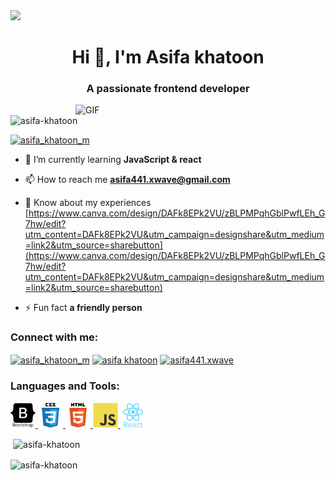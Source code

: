 <img  src="https://github.com/Asifa-khatoon/Asifa-khatoon-/blob/main/Ak.jpg">  

<h1 align="center">Hi 👋, I'm Asifa khatoon</h1>
<h3 align="center">A passionate frontend developer</h3>
<img align="right" width="400" src="https://cdn.dribbble.com/users/4055494/screenshots/15215756/media/d2b66c4ca0192aa26d103448b3d1518b.gif" alt="GIF">

<p align="left"> <img
        src="https://komarev.com/ghpvc/?username=asifa-khatoon&label=Profile%20views&color=0e75b6&style=flat"
        alt="asifa-khatoon" /> </p>

<p align="left"> <a href="https://twitter.com/asifa_khatoon_m" target="blank"><img
            src="https://img.shields.io/twitter/follow/asifa_khatoon_m?logo=twitter&style=for-the-badge"
            alt="asifa_khatoon_m" /></a> </p>

- 🌱 I’m currently learning **JavaScript & react**

- 📫 How to reach me **asifa441.xwave@gmail.com**

- 📄 Know about my experiences
[https://www.canva.com/design/DAFk8EPk2VU/zBLPMPqhGblPwfLEh_G7hw/edit?utm_content=DAFk8EPk2VU&utm_campaign=designshare&utm_medium=link2&utm_source=sharebutton](https://www.canva.com/design/DAFk8EPk2VU/zBLPMPqhGblPwfLEh_G7hw/edit?utm_content=DAFk8EPk2VU&utm_campaign=designshare&utm_medium=link2&utm_source=sharebutton)

- ⚡ Fun fact **a friendly person**

<h3 align="left">Connect with me:</h3>
<p align="left">
    <a href="https://twitter.com/asifa_khatoon_m" target="blank"><img align="center"
            src="https://raw.githubusercontent.com/rahuldkjain/github-profile-readme-generator/master/src/images/icons/Social/twitter.svg"
            alt="asifa_khatoon_m" height="30" width="40" /></a>
    <a href="https://linkedin.com/in/asifa khatoon" target="blank"><img align="center"
            src="https://raw.githubusercontent.com/rahuldkjain/github-profile-readme-generator/master/src/images/icons/Social/linked-in-alt.svg"
            alt="asifa khatoon" height="30" width="40" /></a>
    <a href="https://instagram.com/asifa441.xwave" target="blank"><img align="center"
            src="https://raw.githubusercontent.com/rahuldkjain/github-profile-readme-generator/master/src/images/icons/Social/instagram.svg"
            alt="asifa441.xwave" height="30" width="40" /></a>
</p>

<h3 align="left">Languages and Tools:</h3>
<p align="left"> <a href="https://getbootstrap.com" target="_blank" rel="noreferrer"> <img
            src="https://raw.githubusercontent.com/devicons/devicon/master/icons/bootstrap/bootstrap-plain-wordmark.svg"
            alt="bootstrap" width="40" height="40" /> </a> <a href="https://www.w3schools.com/css/" target="_blank"
        rel="noreferrer"> <img
            src="https://raw.githubusercontent.com/devicons/devicon/master/icons/css3/css3-original-wordmark.svg"
            alt="css3" width="40" height="40" /> </a> <a href="https://www.w3.org/html/" target="_blank"
        rel="noreferrer"> <img
            src="https://raw.githubusercontent.com/devicons/devicon/master/icons/html5/html5-original-wordmark.svg"
            alt="html5" width="40" height="40" /> </a> <a href="https://developer.mozilla.org/en-US/docs/Web/JavaScript"
        target="_blank" rel="noreferrer"> <img
            src="https://raw.githubusercontent.com/devicons/devicon/master/icons/javascript/javascript-original.svg"
            alt="javascript" width="40" height="40" /> </a> <a href="https://reactjs.org/" target="_blank"
        rel="noreferrer"> <img
            src="https://raw.githubusercontent.com/devicons/devicon/master/icons/react/react-original-wordmark.svg"
            alt="react" width="40" height="40" /> </a> </p>

<p>&nbsp;<img align="center"
        src="https://github-readme-stats.vercel.app/api?username=asifa-khatoon&show_icons=true&locale=en"
        alt="asifa-khatoon" /></p>

<p><img align="center" src="https://github-readme-streak-stats.herokuapp.com/?user=asifa-khatoon&"
        alt="asifa-khatoon" /></p>
